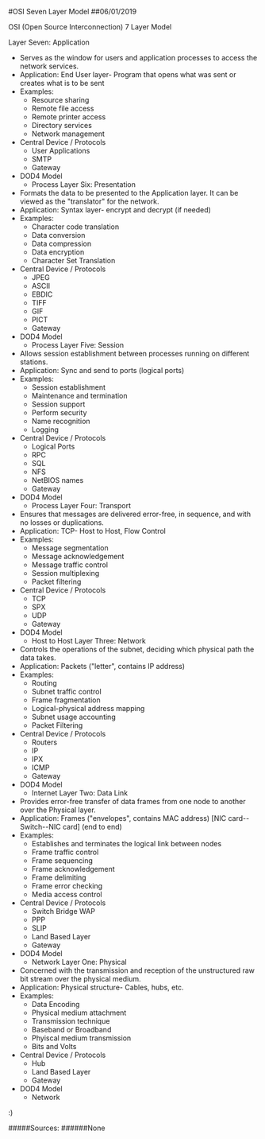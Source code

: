 #OSI Seven Layer Model
##06/01/2019

OSI (Open Source Interconnection) 7 Layer Model

Layer Seven: Application
- Serves as the window for users and application processes to access the network services.
- Application: End User layer- Program that opens what was sent or creates what is to be sent
- Examples:
    - Resource sharing
    - Remote file access
    - Remote printer access
    - Directory services
    - Network management
- Central Device / Protocols
    - User Applications
    - SMTP
    - Gateway
- DOD4 Model
    - Process
Layer Six: Presentation
- Formats the data to be presented to the Application layer. It can be viewed as the "translator" for the network.
- Application: Syntax layer- encrypt and decrypt (if needed)
- Examples:
    - Character code translation
    - Data conversion
    - Data compression
    - Data encryption
    - Character Set Translation
- Central Device / Protocols
    - JPEG
    - ASCII
    - EBDIC
    - TIFF
    - GIF
    - PICT
    - Gateway
- DOD4 Model
    - Process
Layer Five: Session
- Allows session establishment between processes running on different stations. 
- Application: Sync and send to ports (logical ports)
- Examples:
    - Session establishment
    - Maintenance and termination
    - Session support
    - Perform security
    - Name recognition
    - Logging
- Central Device / Protocols
    - Logical Ports
    - RPC
    - SQL
    - NFS
    - NetBIOS names
    - Gateway
- DOD4 Model
    - Process
Layer Four: Transport
- Ensures that messages are delivered error-free, in sequence, and with no losses or duplications.
- Application: TCP- Host to Host, Flow Control
- Examples:
    - Message segmentation
    - Message acknowledgement
    - Message traffic control
    - Session multiplexing
    - Packet filtering
- Central Device / Protocols
    - TCP
    - SPX
    - UDP
    - Gateway
- DOD4 Model
    - Host to Host
Layer Three: Network
- Controls the operations of the subnet, deciding which physical path the data takes.
- Application: Packets ("letter", contains IP address)
- Examples:
    - Routing
    - Subnet traffic control
    - Frame fragmentation
    - Logical-physical address mapping
    - Subnet usage accounting
    - Packet Filtering
- Central Device / Protocols
    - Routers
    - IP
    - IPX
    - ICMP
    - Gateway
- DOD4 Model
    - Internet
Layer Two: Data Link
- Provides error-free transfer of data frames from one node to another over the Physical layer.
- Application: Frames ("envelopes", contains MAC address) [NIC card--Switch--NIC card] (end to end)
- Examples:
    - Establishes and terminates the logical link between nodes
    - Frame traffic control
    - Frame sequencing
    - Frame acknowledgement
    - Frame delimiting
    - Frame error checking
    - Media access control
- Central Device / Protocols
    - Switch Bridge WAP
    - PPP
    - SLIP
    - Land Based Layer
    - Gateway
- DOD4 Model
    - Network
Layer One: Physical
- Concerned with the transmission and reception of the unstructured raw bit stream over the physical medium.
- Application: Physical structure- Cables, hubs, etc.
- Examples:
    - Data Encoding
    - Physical medium attachment
    - Transmission technique
    - Baseband or Broadband
    - Phyiscal medium transmission
    - Bits and Volts
- Central Device / Protocols
    - Hub
    - Land Based Layer
    - Gateway
- DOD4 Model
    - Network

:)

#####Sources:
######None